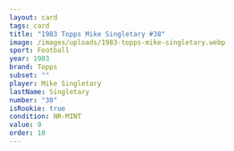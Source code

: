 ```yaml
---
layout: card
tags: card
title: "1983 Topps Mike Singletary #38"
image: /images/uploads/1983-topps-mike-singletary.webp
sport: Football
year: 1983
brand: Topps
subset: ""
player: Mike Singletary
lastName: Singletary
number: "38"
isRookie: true
condition: NR-MINT
value: 9
order: 10
---
```

